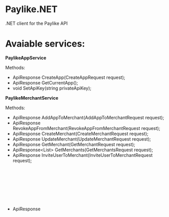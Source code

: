 # Paylike.NET
.NET client for the Paylike API

# Avaiable services:

**PaylikeAppService**

Methods:
* ApiResponse<App> CreateApp(CreateAppRequest request);
* ApiResponse<GetCurrentAppResponse> GetCurrentApp();
* void SetApiKey(string privateApiKey);

**PaylikeMerchantService**

Methods:
* ApiResponse<object> AddAppToMerchant(AddAppToMerchantRequest request);
* ApiResponse<object> RevokeAppFromMerchant(RevokeAppFromMerchantRequest request);
* ApiResponse<Merchant> CreateMerchant(CreateMerchantRequest request);
* ApiResponse<object> UpdateMerchant(UpdateMerchantRequest request);
* ApiResponse<Merchant> GetMerchant(GetMerchantRequest request);
* ApiResponse<List<Merchant>> GetMerchants(GetMerchantsRequest request);
* ApiResponse<InviteUserToMerchantResponse> InviteUserToMerchant(InviteUserToMerchantRequest request);
* ApiResponse<object> RevokeUserFromMerchant(RevokeUserFromMerchantRequest request);
* ApiResponse<List<User>> GetMerchantUsers(GetMerchantUsersRequest request);
* ApiResponse<List<App>> GetMerchantApps(GetMerchantAppsRequest request);
* ApiResponse<List<Line>> GetMerchantLines(GetMerchantLinesRequest request);
* ApiResponse<Card> SaveCard(SaveCardRequest request);

**PaylikeTransactionService**

* ApiResponse<CreateTransactionResponse> CreateTransaction(CreateTransactionRequest request);
* ApiResponse<Transaction> CaptureTransaction(CaptureTransactionRequest request);
* ApiResponse<Transaction> RefundTransaction(RefundTransactionRequest request);
* ApiResponse<Transaction> VoidTransaction(VoidTransactionRequest request);
* ApiResponse<Transaction> GetTransaction(GetTransactionRequest request);
* ApiResponse<List<Transaction>> GetTransactions(GetTransactionsRequest request);
